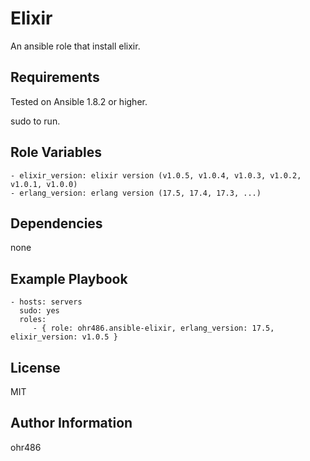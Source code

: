Elixir
========

An ansible role that install elixir.

Requirements
------------

Tested on Ansible 1.8.2 or higher.

sudo to run.

Role Variables
--------------

```
- elixir_version: elixir version (v1.0.5, v1.0.4, v1.0.3, v1.0.2, v1.0.1, v1.0.0)
- erlang_version: erlang version (17.5, 17.4, 17.3, ...)
```

Dependencies
------------

none

Example Playbook
----------------

```
- hosts: servers
  sudo: yes
  roles:
     - { role: ohr486.ansible-elixir, erlang_version: 17.5, elixir_version: v1.0.5 }
```

License
-------

MIT

Author Information
------------------

ohr486

